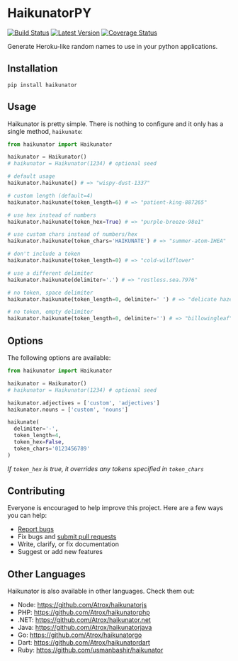 # HaikunatorPY

[![Build Status](https://img.shields.io/travis/Atrox/haikunatorpy.svg?style=flat-square)](https://travis-ci.org/Atrox/haikunatorpy)
[![Latest Version](https://img.shields.io/pypi/v/haikunator.svg?style=flat-square)](https://pypi.python.org/pypi/haikunator)
[![Coverage Status](https://img.shields.io/coveralls/Atrox/haikunatorpy.svg?style=flat-square)](https://coveralls.io/r/Atrox/haikunatorpy)


Generate Heroku-like random names to use in your python applications.

## Installation
```
pip install haikunator
```

## Usage

Haikunator is pretty simple. There is nothing to configure and it only has a single method, `haikunate`:

```python
from haikunator import Haikunator

haikunator = Haikunator()
# haikunator = Haikunator(1234) # optional seed

# default usage
haikunator.haikunate() # => "wispy-dust-1337"

# custom length (default=4)
haikunator.haikunate(token_length=6) # => "patient-king-887265"

# use hex instead of numbers
haikunator.haikunate(token_hex=True) # => "purple-breeze-98e1"

# use custom chars instead of numbers/hex
haikunator.haikunate(token_chars='HAIKUNATE') # => "summer-atom-IHEA"

# don't include a token
haikunator.haikunate(token_length=0) # => "cold-wildflower"

# use a different delimiter
haikunator.haikunate(delimiter='.') # => "restless.sea.7976"

# no token, space delimiter
haikunator.haikunate(token_length=0, delimiter=' ') # => "delicate haze"

# no token, empty delimiter
haikunator.haikunate(token_length=0, delimiter='') # => "billowingleaf"
```

## Options

The following options are available:

```python
from haikunator import Haikunator

haikunator = Haikunator()
# haikunator = Haikunator(1234) # optional seed

haikunator.adjectives = ['custom', 'adjectives']
haikunator.nouns = ['custom', 'nouns']

haikunate(
  delimiter='-',
  token_length=4,
  token_hex=False,
  token_chars='0123456789'
)
```
*If ```token_hex``` is true, it overrides any tokens specified in ```token_chars```*

## Contributing

Everyone is encouraged to help improve this project. Here are a few ways you can help:

- [Report bugs](https://github.com/atrox/haikunatorpy/issues)
- Fix bugs and [submit pull requests](https://github.com/atrox/haikunatorpy/pulls)
- Write, clarify, or fix documentation
- Suggest or add new features

## Other Languages

Haikunator is also available in other languages. Check them out:

- Node: https://github.com/Atrox/haikunatorjs
- PHP: https://github.com/Atrox/haikunatorphp
- .NET: https://github.com/Atrox/haikunator.net
- Java: https://github.com/Atrox/haikunatorjava
- Go: https://github.com/Atrox/haikunatorgo
- Dart: https://github.com/Atrox/haikunatordart
- Ruby: https://github.com/usmanbashir/haikunator
